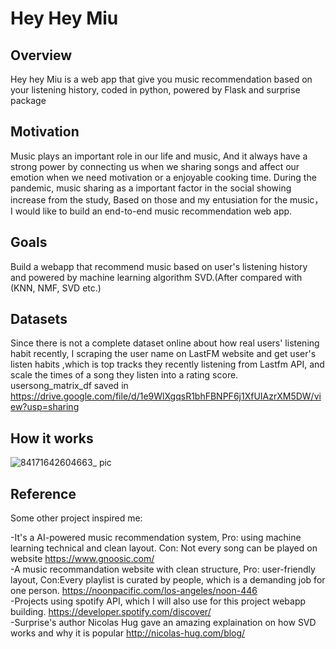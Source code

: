 # Hey Hey Miu


## Overview
Hey hey Miu is a web app that give you music recommendation based on your listening history, coded in python, powered by Flask and surprise package
## Motivation 
Music plays an important role in our life and music, And it always have a strong power by connecting us when we sharing songs and affect our emotion when we need motivation or a enjoyable cooking time.
During the pandemic, music sharing as a important factor in the social showing increase from the study, Based on those and my entusiation for the music， I would like to build an end-to-end music recommendation web app.


## Goals
Build a webapp that recommend music based on user's listening history and powered by machine learning algorithm SVD.(After compared with (KNN, NMF, SVD etc.)

## Datasets
Since there is not a complete dataset online about how real users' listening habit recently, I scraping the user name on LastFM website and get user's listen habits ,which is top tracks they recently listening from Lastfm API, and scale the times of a song they listen into a rating score.  
usersong_matrix_df saved in https://drive.google.com/file/d/1e9WlXgqsR1bhFBNPF6j1XfUIAzrXM5DW/view?usp=sharing

## How it works
![84171642604663_ pic](https://user-images.githubusercontent.com/37779983/150181600-dcad03c1-95cd-4b4a-85dd-7ee94c4ba9f8.jpg)

## Reference
Some other project inspired me:<br />

-It's a AI-powered music recommendation system, Pro: using machine learning technical and clean layout. Con: Not every song can be played on website https://www.gnoosic.com/ <br />
-A music recommandation website with clean structure, Pro: user-friendly layout, Con:Every playlist is curated by people, which is a demanding job for one person. https://noonpacific.com/los-angeles/noon-446<br />
-Projects using spotify API, which I will also use for this project webapp building. https://developer.spotify.com/discover/<br />
-Surprise's author Nicolas Hug gave an amazing explaination on how SVD works and why it is popular http://nicolas-hug.com/blog/
